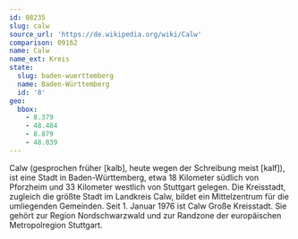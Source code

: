 ```yaml
---
id: 08235
slug: calw
source_url: 'https://de.wikipedia.org/wiki/Calw'
comparison: 09162
name: Calw
name_ext: Kreis
state:
  slug: baden-wuerttemberg
  name: Baden-Württemberg
  id: '8'
geo:
  bbox:
    - 8.379
    - 48.484
    - 8.879
    - 48.839
---
```


Calw (gesprochen früher [kalb], heute wegen der Schreibung meist [kalf]), ist eine Stadt in Baden-Württemberg, etwa 18 Kilometer südlich von Pforzheim und 33 Kilometer westlich von Stuttgart gelegen. Die Kreisstadt, zugleich die größte Stadt im Landkreis Calw, bildet ein Mittelzentrum für die umliegenden Gemeinden. Seit 1. Januar 1976 ist Calw Große Kreisstadt. Sie gehört zur Region Nordschwarzwald und zur Randzone der europäischen Metropolregion Stuttgart.
